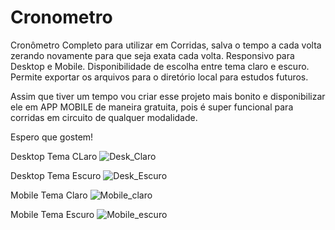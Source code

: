 # Cronometro
Cronômetro Completo para utilizar em Corridas, salva o tempo a cada volta zerando novamente para que seja exata cada volta.
Responsivo para Desktop e Mobile.
Disponibilidade de escolha entre tema claro e escuro.
Permite exportar os arquivos para o diretório local para estudos futuros.

Assim que tiver um tempo vou criar esse projeto mais bonito e disponibilizar ele em APP MOBILE de maneira gratuita, pois é super funcional para corridas em circuito de qualquer modalidade.


Espero que gostem!


Desktop Tema CLaro
![Desk_Claro](https://github.com/user-attachments/assets/025c911e-43ed-41a7-bee2-f03e6063474a)

Desktop Tema Escuro
![Desk_Escuro](https://github.com/user-attachments/assets/cc45562a-06df-48ad-a02f-fbb446d4de06)

Mobile Tema Claro
![Mobile_claro](https://github.com/user-attachments/assets/357445e1-4c41-4858-98de-3476e8481a8c)

Mobile Tema Escuro
![Mobile_escuro](https://github.com/user-attachments/assets/25f73443-7cf2-434a-9d10-f003dda1d660)
